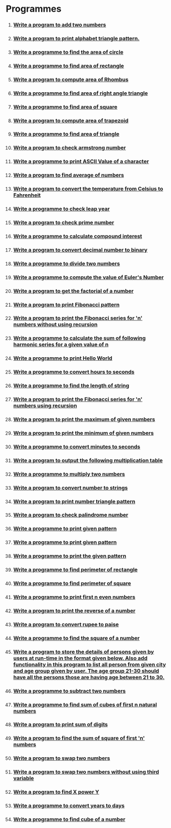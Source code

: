 # Programmes

1. ### [Write a program to add two numbers](./add-two-numbers/)
2. ### [Write a program to print alphabet triangle pattern.](./alphabet-triangle-pattern/)
3. ### [Write a programme to find the area of circle](./area-of-circle/)
4. ### [Write a programme to find area of rectangle](./area-of-rectangle/)
5. ### [Write a program to compute area of Rhombus](./area-of-rhombus/)
6. ### [Write a programme to find area of right angle triangle](area-of-right-angle-triangle)
7. ### [Write a programme to find area of square](./area-of-square/)
8. ### [Write a program to compute area of trapezoid](./area-of-trapezoid/)
9. ### [Write a programme to find area of triangle](./area-of-triangle/)
10. ### [Write a program to check armstrong number](./armstrong-number/)
11. ### [Write a programme to print ASCII Value of a character](./ascii-value/)
12. ### [Write a program to find average of numbers](./average-of-numbers/)
13. ### [Write a program to convert the temperature from Celsius to Fahrenheit](./celsius-to-fahrenheit/)
14. ### [Write a programme to check leap year](./check-leap-year/)
15. ### [Write a program to check prime number](./check-prime-number/)
16. ### [Write a programme to calculate compound interest](./compound-interest-calculator/)
17. ### [Write a program to convert decimal number to binary](./decimal-to-binary/)
18. ### [Write a programme to divide two numbers](./divide-two-numbers/)
19. ### [Write a programme to compute the value of Euler's Number](./euler-number/)
20. ### [Write a program to get the factorial of a number](./factorial/)
21. ### [Write a program to print Fibonacci pattern](./fibonacci-pattern/)
22. ### [Write a program to print the Fibonacci series for 'n' numbers without using recursion](./fibonaci-series-without-using-recursion/)
23. ### [Write a programme to calculate the sum of following harmonic series for a given value of n](./harmonic-series/)
24. ### [Write a programme to print Hello World](./hello-world/)
25. ### [Write a programme to convert hours to seconds](./hours-to-seconds/)
26. ### [Write a programme to find the length of string](./length-of-string/)
27. ### [Write a program to print the Fibonacci series for 'n' numbers using recursion](./fibonnaci-series-using-recursion/)
28. ### [Write a program to print the maximum of given numbers](./maximum-of-numbers/)
29. ### [Write a program to print the minimum of given numbers](./minimum-of-numbers/)
30. ### [Write a programme to convert minutes to seconds](./minutes-to-seconds/)
31. ### [Write a program to output the following multiplication table](./multiplication-table/)
32. ### [Write a programme to multiply two numbers](./multiply-two-numbers/)
33. ### [Write a program to convert number to strings](./number-to-string/)
34. ### [Write a program to print number triangle pattern](./number-triangle-pattern/)
35. ### [Write a program to check palindrome number](./palindrome-number/)
36. ### [Write a programme to print given pattern](./pattern-1/)
37. ### [Write a programme to print given pattern](./pattern-2/)
38. ### [Write a programme to print the given pattern](./pattern-3/)
39. ### [Write a programme to find perimeter of rectangle](./perimeter-of-rectangle/)
40. ### [Write a programme to find perimeter of square](./perimeter-of-square/)
41. ### [Write a programme to print first n even numbers](./print-even-numbers/)
42. ### [Write a program to print the reverse of a number](./reverse-of-a-number/)
43. ### [Write a program to convert rupee to paise](./rupee-to-paise/)
44. ### [Write a programme to find the square of a number](./square-of-number/)
45. ### [Write a program to store the details of persons given by users at run-time in the format given below. Also add functionality in this program to list all person from given city and age group given by user. The age group 21-30 should have all the persons those are having age between 21 to 30.](./store-the-details-of-persons/)
46. ### [Write a programme to subtract two numbers](./subtract-two-numbers/)
47. ### [Write a programme to find sum of cubes of first n natural numbers](./sum-of-cubes/)
48. ### [Write a program to print sum of digits](./sum-of-digits/)
49. ### [Write a program to find the sum of square of first 'n' numbers](./sum-of-square/)
50. ### [Write a program to swap two numbers](./swap-two-numbers/)
51. ### [Write a program to swap two numbers without using third variable](./swap-two-numbers-without-using-third-variable/)
52. ### [Write a program to find X power Y](./x-power-y/)
53. ### [Write a programme to convert years to days](./years-to-days/)
54. ### [Write a programme to find cube of a number](./cube-of-number/)
